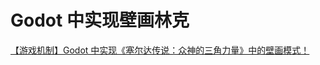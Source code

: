 # Godot 中实现壁画林克

[【游戏机制】Godot 中实现《塞尔达传说：众神的三角力量》中的壁画模式！](https://www.bilibili.com/video/BV1X7A6eeErj)

